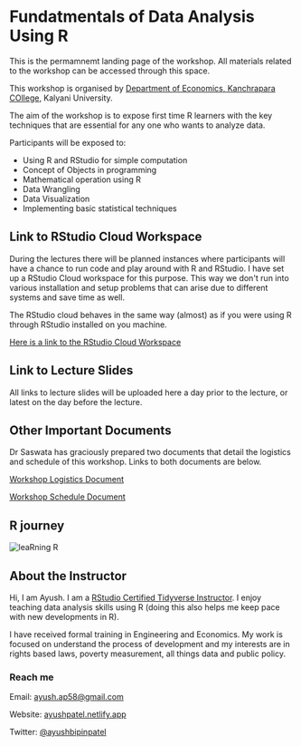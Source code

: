 # Fundatmentals of Data Analysis Using R

This is the permamnemt landing page of the workshop. All materials related to the workshop can be accessed through this space.

This workshop is organised by [Department of Economics, Kanchrapara COllege](https://www.kanchraparacollege.ac.in/), Kalyani University. 

The aim of the workshop is to expose first time R learners with the key techniques that are essential for any one who wants to analyze data. 

Participants will be exposed to:

  * Using R and RStudio for simple computation
  * Concept of Objects in programming
  * Mathematical operation using R
  * Data Wrangling
  * Data Visualization
  * Implementing basic statistical techniques 

## Link to RStudio Cloud Workspace

During the lectures there will be planned instances where participants will have a chance to run code and play around with R and RStudio. I have set up a RStudio Cloud workspace for this purpose. This way we don't run into various installation and setup problems that can arise due to different systems and save time as well.

The RStudio cloud behaves in the same way (almost) as if you were using R through RStudio installed on you machine.

[Here is a link to the RStudio Cloud Workspace](https://rstudio.cloud/spaces/146790/join?access_code=SI7nWOHMPPif3%2FgUyXWsP8x69UHdvUtdGepyGCsP)

## Link to Lecture Slides

All links to lecture slides will be uploaded here a day prior to the lecture, or latest on the day before the lecture.

## Other Important Documents

Dr Saswata has graciously prepared two documents that detail the logistics and schedule of this workshop. Links to both documents are below.

[Workshop Logistics Document](https://github.com/AyushBipinPatel/Fundatmentals-of-Data-Analysis-Using-R/blob/main/course%20documents/R_WS_ECONKPC.pdf)

[Workshop Schedule Document](https://github.com/AyushBipinPatel/Fundatmentals-of-Data-Analysis-Using-R/blob/main/course%20documents/Course%20Schedule.pdf)
  
## R journey

![leaRning R](https://raw.githubusercontent.com/allisonhorst/stats-illustrations/master/rstats-artwork/r_first_then.png)
  
## About the Instructor

Hi, I am Ayush. I am a [RStudio Certified Tidyverse Instructor](https://education.rstudio.com/trainers/people/patel+ayush/). I enjoy teaching data analysis skills using R (doing this also helps me keep pace with new developments in R).

I have received formal training in Engineering and Economics. My work is focused on understand the process of development and my interests are in rights based laws, poverty measurement, all things data and public policy. 

### Reach me 

Email: ayush.ap58@gmail.com

Website: [ayushpatel.netlify.app](https://ayushpatel.netlify.app/)

Twitter: [@ayushbipinpatel](https://twitter.com/ayushbipinpatel)
